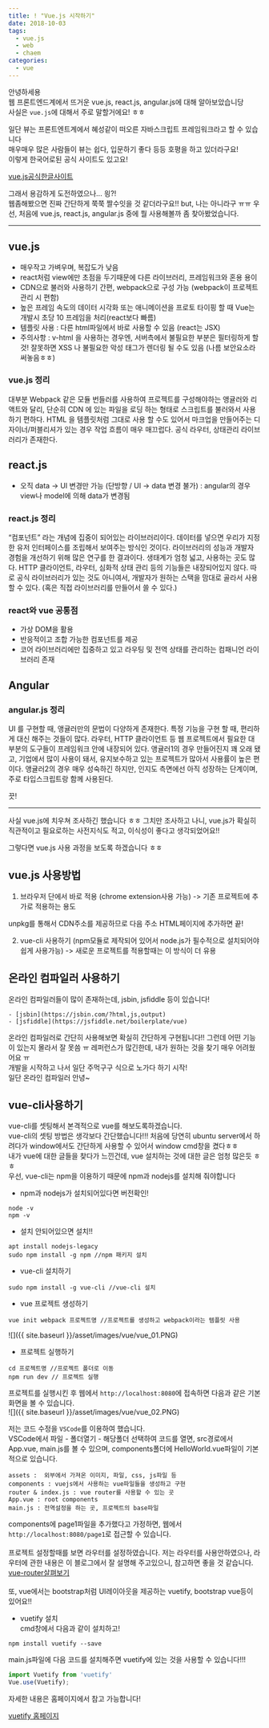 ```yaml
---
title: ! "Vue.js 시작하기"
date: 2018-10-03
tags:
  - vue.js
  - web
  - chaem
categories:
  - vue
---
```


안녕하세용  
웹 프론트엔드계에서 뜨거운 vue.js, react.js, angular.js에 대해 알아보았습니당  
사실은 `vue.js`에 대해서 주로 말할거에요! ㅎㅎ

일단 뷰는 프론트엔트계에서 혜성같이 떠오른 자바스크립트 프레임워크라고 할 수 있습니다  
매우매우 많은 사람들이 뷰는 쉽다, 입문하기 좋다 등등 호평을 하고 있더라구요!  
이렇게 한국어로된 공식 사이트도 있고요!  

[vue.js공식한글사이트](https://kr.vuejs.org/v2/guide/#%EC%8B%9C%EC%9E%91%ED%95%98%EA%B8%B0)  

그래서 용감하게 도전하였으나... 읭?!  
웹좀해봤으면 진짜 간단하게 쭉쭉 짤수잇을 것 같더라구요!! but, 나는 아니라구 ㅠㅠ
우선, 처음에 vue.js, react.js, angular.js 중에 뭘 사용해볼까 좀 찾아봤었습니다.  

---

## vue.js
- 매우작고 가벼우며, 복잡도가 낮음
- react처럼 view에만 초점을 두기때문에 다른 라이브러리, 프레임워크와 혼용 용이
- CDN으로 불러와 사용하기 간편, webpack으로 구성 가능 (webpack이 프로젝트 관리 시 편함)
- 높은 프레임 속도의 데이터 시각화 또는 애니메이션을 프로토 타이핑 할 때 Vue는 개발시 초당 10 프레임을 처리(react보다 빠름)
- 템플릿 사용 : 다른 html파일에서 바로 사용할 수 있음 (react는 JSX)
- 주의사항 : v-html 을 사용하는 경우엔, 서버측에서 불필요한 부분은 필터링하게 할 것! 잘못하면 XSS 나 불필요한 악성 태그가 렌더링 될 수도 있음 (나름 보안요소라 써놓음ㅎㅎ)

### vue.js 정리
대부분 Webpack 같은 모듈 번들러를 사용하여 프로젝트를 구성해야하는 앵귤러와 리액트와 달리, 단순히 CDN 에 있는 파일을 로딩 하는 형태로 스크립트를 불러와서 사용하기 편하다. HTML 을 템플릿처럼 그대로 사용 할 수도 있어서 마크업을 만들어주는 디자이너/퍼블리셔가 있는 경우 작업 흐름이 매우 매끄럽다. 공식 라우터, 상태관리 라이브러리가 존재한다.

## react.js
- 오직 data -> UI 변경만 가능 (단방향 / UI -> data 변경 불가) : angular의 경우 view나 model에 의해 data가 변경됨

### react.js 정리
“컴포넌트” 라는 개념에 집중이 되어있는 라이브러리이다. 데이터를 넣으면 우리가 지정한 유저 인터페이스를 조립해서 보여주는 방식인 것이다. 라이브러리의 성능과 개발자 경험을 개선하기 위해 많은 연구를 한 결과이다. 생태계가 엄청 넓고, 사용하는 곳도 많다. HTTP 클라이언트, 라우터, 심화적 상태 관리 등의 기능들은 내장되어있지 않다. 따로 공식 라이브러리가 있는 것도 아니여서, 개발자가 원하는 스택을 맘대로 골라서 사용 할 수 있다. (혹은 직접 라이브러리를 만들어서 쓸 수 있다.)

### react와 vue 공통점
- 가상 DOM을 활용
- 반응적이고 조합 가능한 컴포넌트를 제공
- 코어 라이브러리에만 집중하고 있고 라우팅 및 전역 상태를 관리하는 컴패니언 라이브러리 존재

## Angular
### angular.js 정리
UI 를 구현할 때, 앵귤러만의 문법이 다양하게 존재한다. 특정 기능을 구현 할 때, 편리하게 대신 해주는 것들이 많다. 라우터, HTTP 클라이언트 등 웹 프로젝트에서 필요한 대부분의 도구들이 프레임워크 안에 내장되어 있다. 앵귤러1의 경우 만들어진지 꽤 오래 됐고, 기업에서 많이 사용이 돼서, 유지보수하고 있는 프로젝트가 많아서 사용률이 높은 편이다. 앵귤러2의 경우 매우 성숙하긴 하지만, 인지도 측면에선 아직 성장하는 단계이며, 주로 타입스크립트랑 함께 사용된다.

끗!  

---

사실 vue.js에 치우쳐 조사하긴 했습니다 ㅎㅎ 그치만 조사하고 나니, vue.js가 확실히 직관적이고 필요로하는 사전지식도 적고, 이식성이 좋다고 생각되었어요!!  

그렇다면 vue.js 사용 과정을 보도록 하겠습니다 ㅎㅎ  

## vue.js 사용방법
1. 브라우저 단에서 바로 적용 (chrome extension사용 가능)
-> 기존 프로젝트에 추가로 적용하는 용도

unpkg를 통해서 CDN주소를 제공하므로 다음 주소 HTML페이지에 추가하면 끝!
<script src="https://unpkg.com/vue/dist/vue.js"></script>

2. vue-cli 사용하기 (npm모듈로 제작되어 있어서 node.js가 필수적으로 설치되어야 쉽게 사용가능)
-> 새로운 프로젝트를 적용할때는 이 방식이 더 유용

## 온라인 컴파일러 사용하기

온라인 컴파일러들이 많이 존재하는데, jsbin, jsfiddle 등이 있습니다!
```
- [jsbin](https://jsbin.com/?html,js,output)  
- [jsfiddle](https://jsfiddle.net/boilerplate/vue)  
```
온라인 컴파일러로 간단히 사용해보면 확실히 간단하게 구현됩니다!! 그런데 어떤 기능이 있는지 몰라서 잘 못씀 ㅠ 레퍼런스가 많긴한데, 내가 원하는 것을 찾기 매우 어려웠어요 ㅠ    
개발을 시작하고 나서 일단 주먹구구 식으로 노가다 하기 시작!  
일단 온라인 컴파일러 안녕~  

## vue-cli사용하기

vue-cli를 셋팅해서 본격적으로 vue를 해보도록하겠습니다.  
vue-cli의 셋팅 방법은 생각보다 간단했습니다!!!
처음에 당연히 ubuntu server에서 하려다가 window에서도 간단하게 사용할 수 있어서 window cmd창을 켰다ㅎㅎ  
내가 vue에 대한 글들을 찾다가 느낀건데, vue 설치하는 것에 대한 글은 엄청 많은듯 ㅎㅎ  
우선, vue-cli는 npm을 이용하기 때문에 npm과 nodejs를 설치해 줘야합니다  

- npm과 nodejs가 설치되어있다면 버전확인!  

```
node -v
npm -v
```

- 설치 안되어있으면 설치!!  

```
apt install nodejs-legacy
sudo npm install -g npm //npm 패키지 설치
```

- vue-cli 설치하기  

```
sudo npm install -g vue-cli //vue-cli 설치
```

- vue 프로젝트 생성하기  

```
vue init webpack 프로젝트명 //프로젝트를 생성하고 webpack이라는 템플릿 사용
```

![]({{ site.baseurl }}/asset/images/vue/vue_01.PNG)

- 프로젝트 실행하기  

```
cd 프로젝트명 //프로젝트 폴더로 이동
npm run dev // 프로젝트 실행
```

프로젝트를 실행시킨 후 웹에서 `http://localhost:8080`에 접속하면 다음과 같은 기본 화면을 볼 수 있습니다.  
![]({{ site.baseurl }}/asset/images/vue/vue_02.PNG)

저는 코드 수정을 `VSCode`를 이용하여 했습니다.  
VSCode에서 파일 - 폴더열기 - 해당폴더 선택하여 코드를 열면, src경로에서 App.vue, main.js를 볼 수 있으며, components폴더에 HelloWorld.vue파일이 기본적으로 있습니다.  

```
assets :  외부에서 가져온 이미지, 파일, css, js파일 등
components : vuejs에서 사용하는 vue파일들을 생성하고 구현
router & index.js : vue router를 사용할 수 있는 곳
App.vue : root components
main.js : 전역설정을 하는 곳, 프로젝트의 base파일
```  

components에 page1파일을 추가했다고 가정하면, 웹에서 `http://localhost:8080/page1`로 접근할 수 있습니다.  
<br>
프로젝트 설정할때를 보면 라우터를 설정하였습니다. 저는 라우터를 사용안하였으나, 라우터에 관한 내용은 이 블로그에서 잘 설명해 주고있으니, 참고하면 좋을 것 같습니다.  
[vue-router살펴보기](http://blog.jeonghwan.net/2018/04/07/vue-router.html)  
<br>
또, vue에서는 bootstrap처럼 UI레이아웃을 제공하는 vuetify, bootstrap vue등이 있어요!!  

- vuetify 설치  
cmd창에서 다음과 같이 설치하고!  

```
npm install vuetify --save
```

main.js파일에 다음 코드를 설치해주면 vuetify에 있는 것을 사용할 수 있습니다!!!

```js  
import Vuetify from 'vuetify'
Vue.use(Vuetify);
```  

자세한 내용은 홈페이지에서 참고 가능합니다!  

[vuetify 홈페이지](https://vuetifyjs.com/ko/getting-started/quick-start)  


